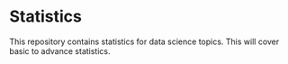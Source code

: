 # Statistics
This repository contains statistics for data science topics.
This will cover basic to advance statistics.
